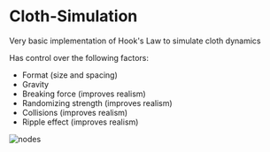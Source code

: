 # Cloth-Simulation
Very basic implementation of Hook's Law to simulate cloth dynamics

Has control over the following factors:
- Format (size and spacing)
- Gravity
- Breaking force (improves realism)
- Randomizing strength (improves realism)
- Collisions (improves realism)
- Ripple effect (improves realism)


![nodes](https://cdn.discordapp.com/attachments/1082600881159147540/1099313494014312468/image.png)
